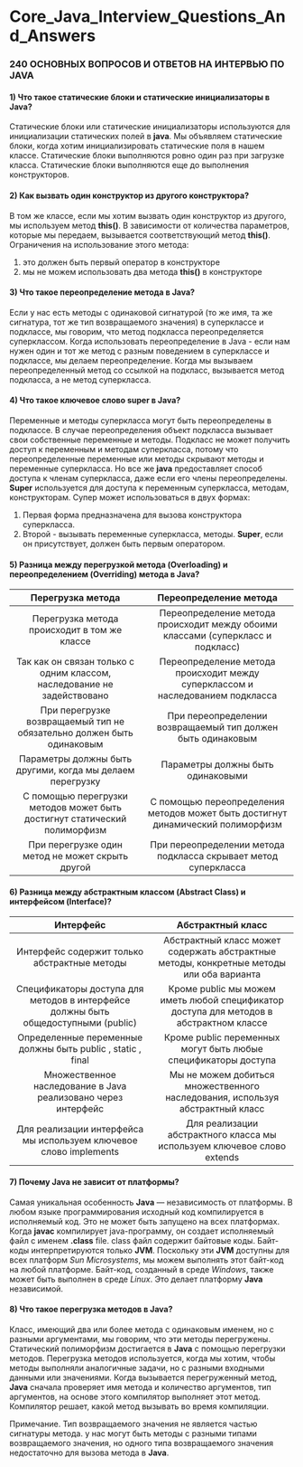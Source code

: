 # Core_Java_Interview_Questions_And_Answers
### 240 ОСНОВНЫХ ВОПРОСОВ И ОТВЕТОВ НА ИНТЕРВЬЮ ПО JAVA

#### 1) Что такое статические блоки и статические инициализаторы в Java?
Статические блоки или статические инициализаторы используются для инициализации статических полей в **java**. Мы объявляем статические блоки, когда хотим инициализировать статические поля в нашем классе. Статические блоки выполняются ровно один раз при загрузке класса. Статические блоки выполняются еще до выполнения конструкторов.

#### 2) Как вызвать один конструктор из другого конструктора?
В том же классе, если мы хотим вызвать один конструктор из другого, мы используем метод **this()**. В зависимости от количества параметров, которые мы передаем, вызывается соответствующий метод **this()**.
Ограничения на использование этого метода:
1) это должен быть первый оператор в конструкторе
2) мы не можем использовать два метода **this()** в конструкторе

#### 3) Что такое переопределение метода в Java?
Если у нас есть методы с одинаковой сигнатурой (то же имя, та же сигнатура, тот же тип возвращаемого значения) в суперклассе и подклассе, мы говорим, что метод подкласса переопределяется суперклассом. 
Когда использовать переопределение в Java - если нам нужен один и тот же метод с разным поведением в суперклассе и подклассе, мы делаем переопределение. Когда мы вызываем переопределенный метод со ссылкой на подкласс, вызывается метод подкласса, а не метод суперкласса.

#### 4) Что такое ключевое слово super в Java?
Переменные и методы суперкласса могут быть переопределены в подклассе. В случае переопределения объект подкласса вызывает свои собственные переменные и методы. Подкласс не может получить доступ к переменным и методам суперкласса, потому что переопределенные переменные или методы скрывают методы и переменные суперкласса. Но все же **java** предоставляет способ доступа к членам суперкласса, даже если его члены переопределены. **Super** используется для доступа к переменным суперкласса, методам, конструкторам.
Супер может использоваться в двух формах:
1) Первая форма предназначена для вызова конструктора суперкласса.
2) Второй - вызывать переменные суперкласса, методы. **Super**, если он присутствует, должен быть первым оператором.

#### 5) Разница между перегрузкой метода (Overloading) и переопределением (Overriding) метода в Java?
| Перегрузка метода |	Переопределение метода |
| :---:         |     :---:      |
| Перегрузка метода происходит в том же классе	| Переопределение метода происходит между обоими классами (суперкласс и подкласс) |
| Так как он связан только с одним классом, наследование не задействовано	| Переопределение метода происходит между суперклассом и наследованием подкласса |
| При перегрузке возвращаемый тип не обязательно должен быть одинаковым	| При переопределении возвращаемый тип должен быть одинаковым |
| Параметры должны быть другими, когда мы делаем перегрузку	| Параметры должны быть одинаковыми |
| С помощью перегрузки методов может быть достигнут статический полиморфизм	| С помощью переопределения методов может быть достигнут динамический полиморфизм |
| При перегрузке один метод не может скрыть другой	| При переопределении метода подкласса скрывает метод суперкласса |

#### 6) Разница между абстрактным классом (Abstract Class) и интерфейсом (Interface)?
| Интерфейс | Абстрактный класс | 
| :---:         |     :---:      | 
| Интерфейс содержит только абстрактные методы   | Абстрактный класс может содержать абстрактные методы, конкретные методы или оба варианта     | 
| Спецификаторы доступа для методов в интерфейсе должны быть общедоступными (public)     | Кроме public мы можем иметь любой спецификатор доступа для методов в абстрактном классе       | 
| Определенные переменные должны быть public , static , final   | Кроме public переменных могут быть любые спецификаторы доступа     | 
| Множественное наследование в Java реализовано через интерфейс     | Мы не можем добиться множественного наследования, используя абстрактный класс       |
| Для реализации интерфейса мы используем ключевое слово implements   | Для реализации абстрактного класса мы используем ключевое слово extends     | 


#### 7) Почему Java не зависит от платформы?
Самая уникальная особенность **Java** — независимость от платформы. В любом языке программирования исходный код компилируется в исполняемый код. Это не может быть запущено на всех платформах. Когда **javac** компилирует java-программу, он создает исполняемый файл с именем **.class** file.
class файл содержит байтовые коды. Байт-коды интерпретируются только **JVM**. Поскольку эти **JVM** доступны для всех платформ *Sun Microsystems*, мы можем выполнять этот байт-код на любой платформе. Байт-код, созданный в среде *Windows*, также может быть выполнен в среде *Linux*. Это делает платформу **Java** независимой.

#### 8) Что такое перегрузка методов в Java?
Класс, имеющий два или более метода с одинаковым именем, но с разными аргументами, мы говорим, что эти методы перегружены. Статический полиморфизм достигается в **Java** с помощью перегрузки методов.
Перегрузка методов используется, когда мы хотим, чтобы методы выполняли аналогичные задачи, но с разными входными данными или значениями. Когда вызывается перегруженный метод, **Java** сначала проверяет имя метода и количество аргументов, тип аргументов, на основе этого компилятор выполняет этот метод.
Компилятор решает, какой метод вызывать во время компиляции. 

Примечание. Тип возвращаемого значения не является частью сигнатуры метода. у нас могут быть методы с разными типами возвращаемого значения, но одного типа возвращаемого значения недостаточно для вызова метода в **Java**.
